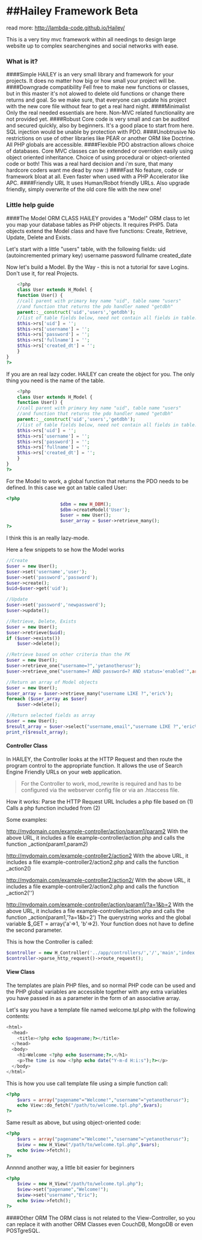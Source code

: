 ##Hailey Framework Beta====================read more:http://lambda-code.github.io/Hailey/This is a very tiny mvc framework within all needingsto design large website up to complex searchengines andsocial networks with ease.### What is it?####SimpleHAILEY is an very small library and framework for your projects. It does no matter how big or how small your projectwill be.####Downgrade compatibilityFell free to make new functions or classes, but in this master it's not alowed to delete old functionsor change there returns and goal. So we make sure, that everyone can update his project with the new core file withoutfear to get a real hard night.####MinimalistOnly the real needed essentials are here. Non-MVC related functionality are not provided yet.####RobustCore code is very small and can be audited and secured quickly, also by beginners. It's a good place to start from here.SQL injection would be unable by protection with PDO.####UnobtrusiveNo restrictions on use of other libraries like PEAR or another ORM like Doctrine.All PHP globals are accessible.####FlexiblePDO abstraction allows choice of databases.Core MVC classes can be extended or overriden easily using object oriented inheritance.Choice of using procedural or object-oriented code or both! This was a real hard decision and i'm sure,that many hardcore coders want me dead by now :)####FastNo feature, code or framework bloat at all.Even faster when used with a PHP Accelerator like APC.####Friendly URLIt uses Human/Robot friendly URLs.Also upgrade friendly, simply overwrite of the old core file with the new one!### Little help guide####The Model ORM CLASSHAILEY provides a "Model" ORM class to let you map your database tables as PHP objects. It requires PHP5.Data objects extend the Model class and have five functions: Create, Retrieve, Update, Delete and Exists.Let's start with a little "users" table, with the following fields: uid (autoincremented primary key)usernamepassword fullname created_dateNow let's build a Model. By the Way - this is not a tutorial for save Logins. Don't use it, for real Projects.```php	<?php	class User extends H_Model {	function User() {	//call parent with primary key name "uid", table name "users"	//and function that returns the pdo handler named "getdbh"	parent::__construct('uid','users','getdbh');	//list of table fields below, need not contain all fields in table.	$this->rs['uid'] = '';	$this->rs['username'] = '';	$this->rs['password'] = '';	$this->rs['fullname'] = '';	$this->rs['created_dt'] = '';	}}?>```If you are an real lazy coder.HAILEY can create the object for you. The only thing you need is the name of the table.```php	<?php	class User extends H_Model {	function User() {	//call parent with primary key name "uid", table name "users"	//and function that returns the pdo handler named "getdbh"	parent::__construct('uid','users','getdbh');	//list of table fields below, need not contain all fields in table.	$this->rs['uid'] = '';	$this->rs['username'] = '';	$this->rs['password'] = '';	$this->rs['fullname'] = '';	$this->rs['created_dt'] = '';	}}?>```For the Model to work, a global function that returns the PDO needs to be defined.In this case we got an table called User:```php<?php                    $dbm = new H_DBM();                    $dbm->createModel('User');                    $user = new User();                    $user_array = $user->retrieve_many();?>```I think this is an really lazy-mode.Here a few snippets to se how the Model works```php//Create$user = new User();$user->set('username','user');$user->set('password','password');$user->create();$uid=$user->get('uid');//Update$user->set('password','newpassword');$user->update();//Retrieve, Delete, Exists$user = new User();$user->retrieve($uid);if ($user->exists())	$user->delete();//Retrieve based on other criteria than the PK$user = new User();$user->retrieve_one("username=?",'yetanotherusr');$user->retrieve_one("username=? AND password=? AND status='enabled'",array('erickoh','123456'));//Return an array of Model objects$user = new User();$user_array = $user->retrieve_many("username LIKE ?",'eric%');foreach ($user_array as $user)	$user->delete();//Return selected fields as array$user = new User();$result_array = $user->select("username,email","username LIKE ?",'eric%');print_r($result_array);```#### Controller ClassIn HAILEY, the Controller looks at the HTTP Request and then route the program control to the appropriate function.It allows the use of Search Engine Friendly URLs on your web application.> For the Controller to work, mod_rewrite is required and has to be configured via the webserver config file or via an .htaccess file.How it works:Parse the HTTP Request URLIncludes a php file based on (1)Calls a php function included from (2)Some examples:http://mydomain.com/example-controller/action/param1/param2With the above URL, it includes a file example-controller/action.php and calls the function _action(param1,param2)http://mydomain.com/example-controller2/action2With the above URL, it includes a file example-controller2/action2.php and calls the function _action2()http://mydomain.com/example-controller2/action2/With the above URL, it includes a file example-controller2/action2.php and calls the function _action2('')http://mydomain.com/example-controller/action/param1/?a=1&b=2With the above URL, it includes a file example-controller/action.php and calls the function _action(param1,'?a=1&b=2')The querystring works and the global variable $_GET = array('a'=>1, 'b'=>2). Your function does not have to define the second parameter.This is how the Controller is called:```php$controller = new H_Controller('../app/controllers/','/','main','index'); $controller->parse_http_request()->route_request();```#### View ClassThe templates are plain PHP files, and so normal PHP code can be used and the PHP global variables are accessible together with any extra variables you have passed in as a parameter in the form of an associative array.Let's say you have a template file named welcome.tpl.php with the following contents:```php<html>  <head>    <title><?php echo $pagename;?></title>  </head>  <body>    <h1>Welcome <?php echo $username;?>,</h1>    <p>The time is now <?php echo date("Y-m-d H:i:s");?></p>  </body></html>```This is how you use call template file using a simple function call:```php<?php	$vars = array("pagename"="Welcome!","username"="yetanotherusr");	echo View::do_fetch("/path/to/welcome.tpl.php",$vars);?>```Same result as above, but using object-oriented code:```php<?php	$vars = array("pagename"="Welcome!","username"="yetanotherusr");	$view = new H_View("/path/to/welcome.tpl.php",$vars);	echo $view->fetch();?>```Annnnd another way, a little bit easier for beginners```php<?php	$view = new H_View("/path/to/welcome.tpl.php");	$view->set("pagename","Welcome!");	$view->set("username","Eric");	echo $view->fetch();?>```####Other ORMThe ORM class is not related to the View-Controller, so you can replace it with another ORM Classes even CouchDB, MongoDB or even POSTgreSQL.